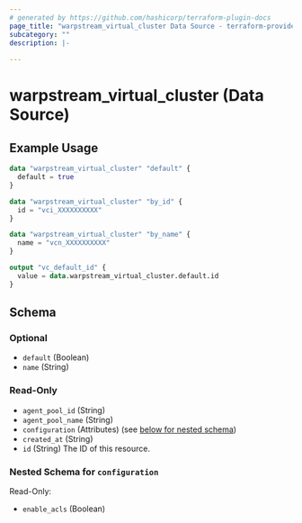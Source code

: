 ```yaml
---
# generated by https://github.com/hashicorp/terraform-plugin-docs
page_title: "warpstream_virtual_cluster Data Source - terraform-provider-warpstream"
subcategory: ""
description: |-
  
---
```


# warpstream_virtual_cluster (Data Source)



## Example Usage

```terraform
data "warpstream_virtual_cluster" "default" {
  default = true
}

data "warpstream_virtual_cluster" "by_id" {
  id = "vci_XXXXXXXXXX"
}

data "warpstream_virtual_cluster" "by_name" {
  name = "vcn_XXXXXXXXXX"
}

output "vc_default_id" {
  value = data.warpstream_virtual_cluster.default.id
}
```

<!-- schema generated by tfplugindocs -->
## Schema

### Optional

- `default` (Boolean)
- `name` (String)

### Read-Only

- `agent_pool_id` (String)
- `agent_pool_name` (String)
- `configuration` (Attributes) (see [below for nested schema](#nestedatt--configuration))
- `created_at` (String)
- `id` (String) The ID of this resource.

<a id="nestedatt--configuration"></a>
### Nested Schema for `configuration`

Read-Only:

- `enable_acls` (Boolean)
